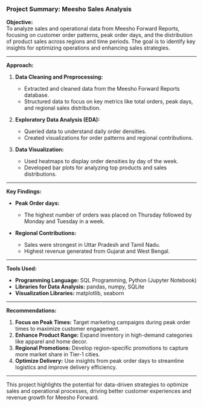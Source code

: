 ### Project Summary: Meesho Sales Analysis

**Objective:**  
To analyze sales and operational data from Meesho Forward Reports, focusing on customer order patterns, peak order days, and the distribution of product sales across regions and time periods. The goal is to identify key insights for optimizing operations and enhancing sales strategies.

---

**Approach:**  
1. **Data Cleaning and Preprocessing:**  
   - Extracted and cleaned data from the Meesho Forward Reports database.  
   - Structured data to focus on key metrics like total orders, peak days, and regional sales distribution.

2. **Exploratory Data Analysis (EDA):**  
   - Queried data to understand daily order densities.  
   - Created visualizations for order patterns and regional contributions.

3. **Data Visualization:**  
   - Used heatmaps to display order densities by day of the week.  
   - Developed bar plots for analyzing top products and sales distributions.

---

**Key Findings:**  
- **Peak Order days:**  
  - The highest number of orders was placed on Thursday followed by Monday and Tuesday in a week.  


- **Regional Contributions:**  
  - Sales were strongest in Uttar Pradesh and Tamil Nadu.
  - Highest revenue generated from Gujarat and West Bengal. 

---

**Tools Used:**  
- **Programming Language:** SQL Programming, Python (Jupyter Notebook)  
- **Libraries for Data Analysis:** pandas, numpy, SQLite  
- **Visualization Libraries:** matplotlib, seaborn  

---

**Recommendations:**  
1. **Focus on Peak Times:** Target marketing campaigns during peak order times to maximize customer engagement.  
2. **Enhance Product Range:** Expand inventory in high-demand categories like apparel and home decor.  
3. **Regional Promotions:** Develop region-specific promotions to capture more market share in Tier-1 cities.  
4. **Optimize Delivery:** Use insights from peak order days to streamline logistics and improve delivery efficiency.

---

This project highlights the potential for data-driven strategies to optimize sales and operational processes, driving better customer experiences and revenue growth for Meesho Forward.
